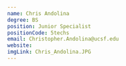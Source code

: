 ```yaml
---
name: Chris Andolina
degree: BS
position: Junior Specialist
positionCode: 5techs
email: Christopher.Andolina@ucsf.edu
website:
imgLink: Chris_Andolina.JPG
---
```

